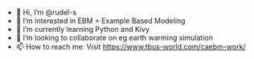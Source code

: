 - 👋 Hi, I’m @rudel-s
- 👀 I’m interested in EBM = Example Based Modeling
- 🌱 I’m currently learning Python and Kivy
- 💞️ I’m looking to collaborate on eg earth warming simulation
- 📫 How to reach me: Visit https://www.tbus-world.com/caebm-work/

<!---
rudel-s/rudel-s is a ✨ special ✨ repository because its `README.md` (this file) appears on your GitHub profile.
You can click the Preview link to take a look at your changes.
--->
